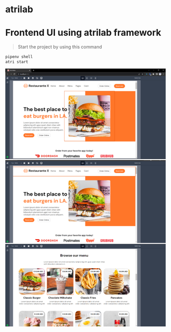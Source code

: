 # atrilab

# Frontend UI using atrilab framework

> Start the project by using this command

```
pipenv shell
atri start
```

![screen 1](https://github.com/Tariq-act/atrilab/blob/main/assets/Screenshot_1.png)
![screen 2](https://github.com/Tariq-act/atrilab/blob/main/assets/Screenshot_2.png)
![screen 3](https://github.com/Tariq-act/atrilab/blob/main/assets/Screenshot_3.png)
